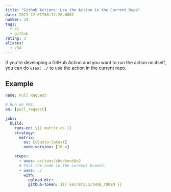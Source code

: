 ```yaml
---
title: "Github Actions: Use the Action in the Current Repo"
date: 2021-12-01T00:12:28.000Z
number: 34
tags:
  - ci
  - github
rating: 3
aliases:
  - /34
---
```


If you're developing a GitHub Action and you want to run the action on itself,
you can do `uses: ./` to use the action in the current repo.

## Example

```yaml
name: Pull Request

# Run on PRs.
on: [pull_request]

jobs:
  build:
    runs-on: ${{ matrix.os }}
    strategy:
      matrix:
        os: [ubuntu-latest]
        node-version: [16.x]

    steps:
      - uses: actions/checkout@v2
      # Test the code in the current branch.
      - uses: ./
        with:
          upload-dir: .
          github-token: ${{ secrets.GITHUB_TOKEN }}

```
